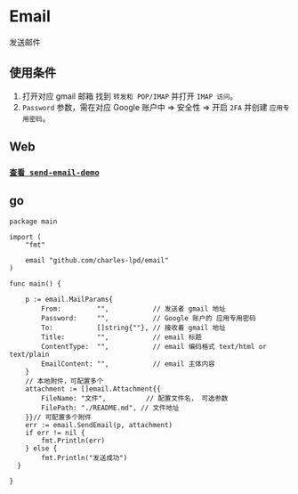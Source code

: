 # Email

发送邮件

## 使用条件

1. 打开对应 gmail 邮箱 找到 `转发和 POP/IMAP` 并打开 `IMAP 访问`。
2. `Password` 参数，需在对应 Google 账户中 => 安全性 => 开启 `2FA` 并创建 `应用专用密码`。


## Web

### [`查看 send-email-demo`](https://github.com/charles-lpd/send-email-demo)


## go

```golang
package main

import (
	"fmt"

	email "github.com/charles-lpd/email"
)

func main() {

	p := email.MailParams{
		From:         "",           // 发送者 gmail 地址
		Password:     "",           // Google 账户的 应用专用密码
		To:           []string{""}, // 接收着 gmail 地址
		Title:        "",           // email 标题
		ContentType:  "",           // email 编码格式 text/html or text/plain
		EmailContent: "",           // email 主体内容
	}
	// 本地附件，可配置多个
	attachment := []email.Attachment{{
		FileName: "文件",          // 配置文件名， 可选参数
		FilePath: "./README.md", // 文件地址
	}}// 可配置多个附件
	err := email.SendEmail(p, attachment)
	if err != nil {
		fmt.Println(err)
	} else {
		fmt.Println("发送成功")
  }

}
```
